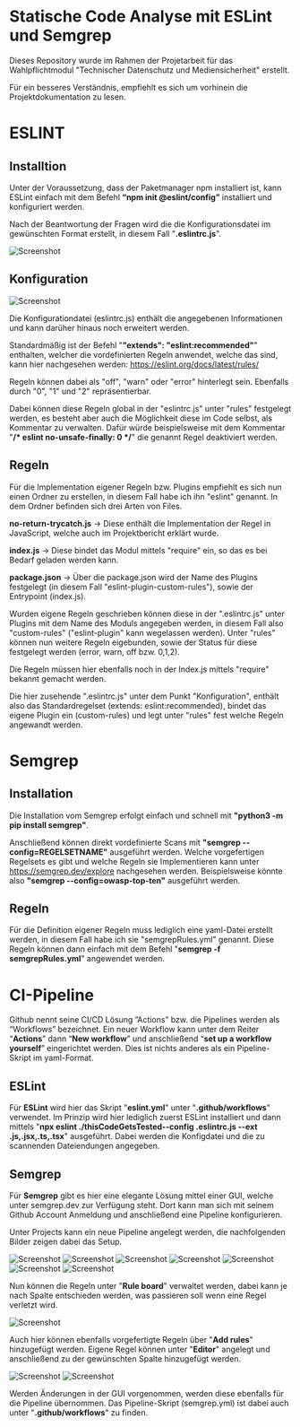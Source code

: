 # Statische Code Analyse mit ESLint und Semgrep

Dieses Repository wurde im Rahmen der Projetarbeit für das Wahlpflichtmodul "Technischer Datenschutz und Mediensicherheit" erstellt.

Für ein besseres Verständnis, empfiehlt es sich um vorhinein die Projektdokumentation zu lesen.


# ESLINT

## Installtion

Unter der Voraussetzung, dass der Paketmanager npm installiert ist, kann ESLint einfach mit dem Befehl 
**“npm init @eslint/config”**
installiert und konfiguriert werden. 

Nach der Beantwortung der Fragen wird die die Konfigurationsdatei im gewünschten Format erstellt, in diesem Fall "**.eslintrc.js**".

![Screenshot](Bilder/console.jpg)



## Konfiguration

![Screenshot](Bilder/config.png)


Die Konfigurationdatei (eslintrc.js) enthält die angegebenen Informationen und kann darüher hinaus noch erweitert werden.

Standardmäßig ist der Befehl "**"extends": "eslint:recommended"**" enthalten, welcher die vordefinierten Regeln anwendet,
welche das sind, kann hier nachgesehen werden: https://eslint.org/docs/latest/rules/

Regeln können dabei als "off", "warn" oder "error" hinterlegt sein. Ebenfalls durch "0", "1" und "2" repräsentierbar.

Dabei können diese Regeln global in der "eslintrc.js" unter "rules" festgelegt werden, es besteht aber auch die Möglichkeit diese im Code selbst,
als Kommentar zu verwalten. Dafür würde beispielsweise mit dem Kommentar "**/* eslint no-unsafe-finally: 0 */**" die genannt Regel deaktiviert werden. 

## Regeln

Für die Implementation eigener Regeln bzw. Plugins empfiehlt es sich nun einen Ordner zu erstellen, in diesem Fall habe ich ihn "eslint" genannt.
In dem Ordner befinden sich drei Arten von Files.

**no-return-trycatch.js** -> Diese enthält die Implementation der Regel in JavaScript, welche auch im Projektbericht erklärt wurde.

**index.js** -> Diese bindet das Modul mittels "require" ein, so das es bei Bedarf geladen werden kann. 

**package.json** -> Über die package.json wird der Name des Plugins festgelegt (in diesem Fall "eslint-plugin-custom-rules"), sowie der Entrypoint (index.js).

Wurden eigene Regeln geschrieben können diese in der ".eslintrc.js" unter Plugins mit dem Name des Moduls angegeben werden, in diesem Fall also "custom-rules" ("eslint-plugin" kann wegelassen werden). Unter "rules" können nun weitere Regeln eigebunden, sowie der Status für diese festgelegt werden (error, warn, off bzw. 0,1,2).

Die Regeln müssen hier ebenfalls noch in der Index.js mittels "require" bekannt gemacht werden.

Die hier zusehende ".eslintrc.js" unter dem Punkt "Konfiguration", enthält also das Standardregelset (extends: eslint:recommended), bindet das eigene Plugin ein (custom-rules) und legt unter "rules" fest welche Regeln angewandt werden.


# Semgrep

## Installation

Die Installation vom Semgrep erfolgt einfach und schnell mit **"python3 -m pip install semgrep"**.

Anschließend können direkt vordefinierte Scans mit **"semgrep --config=REGELSETNAME"** ausgeführt werden.
Welche vorgefertigen Regelsets es gibt und welche Regeln sie Implementieren kann unter https://semgrep.dev/explore nachgesehen werden.
Beispielsweise könnte also **"semgrep --config=owasp-top-ten"** ausgeführt werden.

## Regeln

Für die Definition eigener Regeln muss lediglich eine yaml-Datei erstellt werden, in diesem Fall habe ich sie "semgrepRules.yml" genannt.
Diese Regeln können dann einfach mit dem Befehl "**semgrep -f semgrepRules.yml**" angewendet werden.


# CI-Pipeline

Github nennt seine CI/CD Lösung ”Actions” bzw. die Pipelines werden als “Workflows” bezeichnet. Ein neuer Workflow kann unter dem Reiter “**Actions**” dann “**New workflow**” und anschließend “**set up a workflow yourself**” eingerichtet werden. Dies ist nichts anderes als ein Pipeline-Skript im yaml-Format.

## ESLint
Für **ESLint** wird hier das Skript "**eslint.yml**" unter "**.github/workflows**" verwendet. Im Prinzip wird hier lediglich zuerst ESLint installiert und dann mittels "**npx eslint ./thisCodeGetsTested--config .eslintrc.js --ext .js,.jsx,.ts,.tsx**" ausgeführt. Dabei werden die Konfigdatei und die zu scannenden Dateiendungen angegeben. 

## Semgrep
Für **Semgrep** gibt es hier eine elegante Lösung mittel einer GUI, welche unter semgrep.dev zur Verfügung steht.
Dort kann man sich mit seinem Github Account Anmeldung und anschließend eine Pipeline konfigurieren.

Unter Projects kann ein neue Pipeline angelegt werden, die nachfolgenden Bilder zeigen dabei das Setup.


![Screenshot](Bilder/1.png)
![Screenshot](Bilder/2.png)
![Screenshot](Bilder/3.png)
![Screenshot](Bilder/4.png)
![Screenshot](Bilder/5.png)
![Screenshot](Bilder/6.png)
![Screenshot](Bilder/7.png)


Nun können die Regeln unter "**Rule board**" verwaltet werden, dabei kann je nach Spalte entschieden werden, 
was passieren soll wenn eine Regel verletzt wird.


![Screenshot](Bilder/8.png)


Auch hier können ebenfalls vorgefertigte Regeln über "**Add rules**" hinzugefügt werden.
Eigene Regel können unter "**Editor**" angelegt und anschließend zu der gewünschten Spalte hinzugefügt werden.


![Screenshot](Bilder/9.png)
![Screenshot](Bilder/10.png)


Werden Änderungen in der GUI vorgenommen, werden diese ebenfalls für die Pipeline übernommen.
Das Pipeline-Skript (semgrep.yml) ist dabei auch unter "**.github/workflows**" zu finden.
